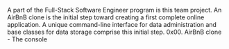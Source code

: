 A part of the Full-Stack Software Engineer program is this team project. An AirBnB clone is the initial step toward creating a first complete online application. A unique command-line interface for data administration and base classes for data storage comprise this initial step.
0x00. AirBnB clone - The console
